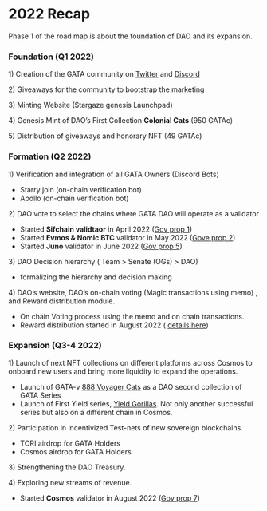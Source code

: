 # 2022 Recap

Phase 1 of the road map is about the foundation of DAO and its expansion.&#x20;

### Foundation (Q1 2022)

1\) Creation of the GATA community on [Twitter](https://twitter.com/GataDaoZone) and [Discord](https://discord.gg/pNnZnZmu36)

2\) Giveaways for the community to bootstrap the marketing

3\) Minting Website (Stargaze genesis Launchpad)&#x20;

4\) Genesis Mint of DAO’s First Collection **Colonial Cats** (950 GATAc)

5\) Distribution of giveaways and honorary NFT (49 GATAc)

### Formation (Q2 2022)

1\)    Verification and integration of all GATA Owners (Discord Bots)

* Starry join (on-chain verification bot)&#x20;
* Apollo (on-chain verification bot)

2\)    DAO vote to select the chains where GATA DAO will operate as a validator

* Started **Sifchain validtaor** in April 2022 ([Gov prop 1](../gata-nft-dao/gata-constitution/governance-proposal-1.md))
* Started **Evmos & Nomic BTC** validator in May 2022 ([Gove prop 2](../gata-nft-dao/gata-constitution/governance-proposal-2.md))
* Started **Juno** validator in June 2022 ([Gov prop 5](../gata-nft-dao/gata-constitution/governance-proposal-5.md))

3\)   DAO Decision hierarchy ( Team > Senate (OGs) > DAO)&#x20;

* formalizing the hierarchy and decision making&#x20;

4\)    DAO’s website, DAO’s  on-chain voting (Magic transactions using memo) , and Reward distribution module.&#x20;

* On chain Voting process using the memo and on chain transactions.&#x20;
* Reward distribution started in August 2022 ( [details here](../gata-nft-dao/dao-revenue-distribution/))

### Expansion  (Q3-4 2022)

1\)    Launch of next NFT collections on different platforms across Cosmos to onboard new users and bring more liquidity to expand the operations.

* Launch of GATA-v [888 Voyager Cats](../gata-nft-dao/about-gata-series/origin-of-voyagers.md) as a DAO second collection of GATA Series&#x20;
* Launch of First Yield series, [Yield Gorillas](../yield-gorilla/). Not only another successful series but also on a different chain in Cosmos.  &#x20;

2\)    Participation in incentivized Test-nets of new sovereign blockchains.

* TORI airdrop for GATA Holders&#x20;
* Cosmos airdrop for GATA Holders

3\)    Strengthening the DAO Treasury.

4\)    Exploring new streams of revenue.

* Started **Cosmos** validator in August 2022 ([Gov prop 7](../gata-nft-dao/gata-constitution/governance-proposal-7.md))
